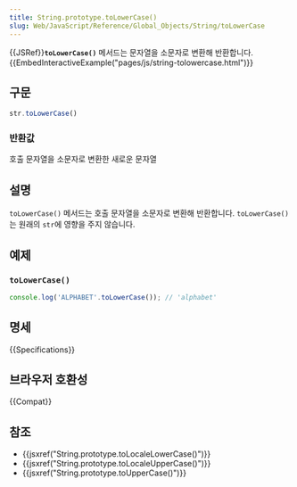 ```yaml
---
title: String.prototype.toLowerCase()
slug: Web/JavaScript/Reference/Global_Objects/String/toLowerCase
---
```


{{JSRef}}**`toLowerCase()`** 메서드는 문자열을 소문자로 변환해 반환합니다.{{EmbedInteractiveExample("pages/js/string-tolowercase.html")}}

## 구문

```js
str.toLowerCase()
```

### 반환값

호출 문자열을 소문자로 변환한 새로운 문자열

## 설명

`toLowerCase()` 메서드는 호출 문자열을 소문자로 변환해 반환합니다. `toLowerCase()` 는 원래의 `str`에 영향을 주지 않습니다.

## 예제

### `toLowerCase()`

```js
console.log('ALPHABET'.toLowerCase()); // 'alphabet'
```

## 명세

{{Specifications}}

## 브라우저 호환성

{{Compat}}

## 참조

- {{jsxref("String.prototype.toLocaleLowerCase()")}}
- {{jsxref("String.prototype.toLocaleUpperCase()")}}
- {{jsxref("String.prototype.toUpperCase()")}}

